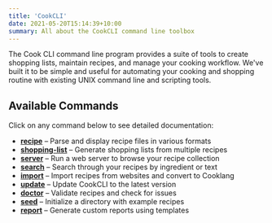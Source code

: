 ```yaml
---
title: 'CookCLI'
date: 2021-05-20T15:14:39+10:00
summary: All about the CookCLI command line toolbox
---
```


The Cook CLI command line program provides a suite of tools to create shopping lists, maintain recipes, and manage your cooking workflow. We've built it to be simple and useful for automating your cooking and shopping routine with existing UNIX command line and scripting tools.

## Available Commands

Click on any command below to see detailed documentation:


* **[recipe](./commands/recipe)** – Parse and display recipe files in various formats
* **[shopping-list](./commands/shopping-list)** – Generate shopping lists from multiple recipes
* **[server](./commands/server)** – Run a web server to browse your recipe collection
* **[search](./commands/search)** – Search through your recipes by ingredient or text
* **[import](./commands/import)** – Import recipes from websites and convert to Cooklang
* **[update](./commands/update)** – Update CookCLI to the latest version
* **[doctor](./commands/doctor)** – Validate recipes and check for issues
* **[seed](./commands/seed)** – Initialize a directory with example recipes
* **[report](./commands/report)** – Generate custom reports using templates

